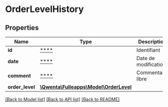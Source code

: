 # OrderLevelHistory

## Properties
Name | Type | Description | Notes
------------ | ------------- | ------------- | -------------
**id** | [****](.md) | Identifiant | [optional] 
**date** | [****](.md) | Date de modification | [optional] 
**comment** | [****](.md) | Commentaire libre | [optional] 
**order_level** | [**\Qwenta\Fulleapps\Model\OrderLevel**](OrderLevel.md) |  | [optional] 

[[Back to Model list]](../../README.md#documentation-for-models) [[Back to API list]](../../README.md#documentation-for-api-endpoints) [[Back to README]](../../README.md)

